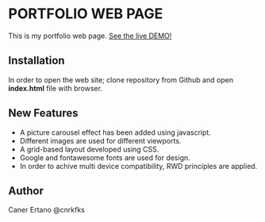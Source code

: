 # PORTFOLIO WEB PAGE
This is my portfolio web page. [See the live DEMO!](https://canerertano.github.io/portfolio)

## Installation
In order to open the web site; clone repository from Github and open **index.html** file with browser.

## New Features
* A picture carousel effect has been added using javascript.
* Different images are used for different viewports.
* A grid-based layout developed using CSS.
* Google and fontawesome fonts are used for design.
* In order to achive multi device compatibility, RWD principles are applied.

## Author
Caner Ertano @cnrkfks
